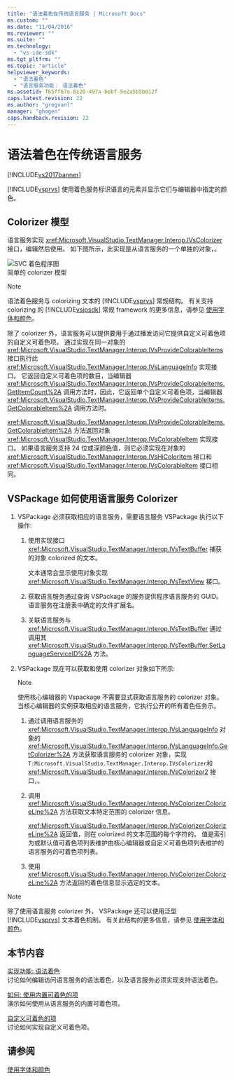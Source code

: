 ```yaml
---
title: "语法着色在传统语言服务 | Microsoft Docs"
ms.custom: ""
ms.date: "11/04/2016"
ms.reviewer: ""
ms.suite: ""
ms.technology: 
  - "vs-ide-sdk"
ms.tgt_pltfrm: ""
ms.topic: "article"
helpviewer_keywords: 
  - "语法着色"
  - "语言服务功能︰ 语法着色"
ms.assetid: f65ff67e-8c20-497a-bebf-5e2a5b5b012f
caps.latest.revision: 22
ms.author: "gregvanl"
manager: "ghogen"
caps.handback.revision: 22
---
```

# 语法着色在传统语言服务
[!INCLUDE[vs2017banner](../../code-quality/includes/vs2017banner.md)]

[!INCLUDE[vsprvs](../../code-quality/includes/vsprvs_md.md)] 使用着色服务标识语言的元素并显示它们与编辑器中指定的颜色。  
  
## Colorizer 模型  
 语言服务实现 <xref:Microsoft.VisualStudio.TextManager.Interop.IVsColorizer> 接口，编辑然后使用。  如下图所示，此实现是从语言服务的一个单独的对象，。  
  
 ![SVC 着色程序图](../../extensibility/internals/media/figlgsvccolorizer.png "FigLgSvcColorizer")  
简单的 colorizer 模型  
  
> [!NOTE]
>  语法着色服务与 colorizing 文本的 [!INCLUDE[vsprvs](../../code-quality/includes/vsprvs_md.md)] 常规结构。  有关支持 colorizing 的 [!INCLUDE[vsipsdk](../../extensibility/includes/vsipsdk_md.md)] 常规 framework 的更多信息，请参见 [使用字体和颜色](../../extensibility/using-fonts-and-colors.md)。  
  
 除了 colorizer 外，语言服务可以提供要用于通过播发访问它提供自定义可着色项的自定义可着色项。  通过实现在同一对象的 <xref:Microsoft.VisualStudio.TextManager.Interop.IVsProvideColorableItems> 接口执行此 <xref:Microsoft.VisualStudio.TextManager.Interop.IVsLanguageInfo> 实现接口。  它返回自定义可着色项的数目，当编辑器 <xref:Microsoft.VisualStudio.TextManager.Interop.IVsProvideColorableItems.GetItemCount%2A> 调用方法时，因此，它返回单个自定义可着色项，当编辑器 <xref:Microsoft.VisualStudio.TextManager.Interop.IVsProvideColorableItems.GetColorableItem%2A> 调用方法时。  
  
 <xref:Microsoft.VisualStudio.TextManager.Interop.IVsProvideColorableItems.GetColorableItem%2A> 方法返回对象 <xref:Microsoft.VisualStudio.TextManager.Interop.IVsColorableItem> 实现接口。  如果语言服务支持 24 位或深颜色值，则它必须实现在对象的 <xref:Microsoft.VisualStudio.TextManager.Interop.IVsHiColorItem> 接口和 <xref:Microsoft.VisualStudio.TextManager.Interop.IVsColorableItem> 接口相同。  
  
## VSPackage 如何使用语言服务 Colorizer  
  
1.  VSPackage 必须获取相应的语言服务，需要语言服务 VSPackage 执行以下操作:  
  
    1.  使用实现接口 <xref:Microsoft.VisualStudio.TextManager.Interop.IVsTextBuffer> 捕获的对象 colorized 的文本。  
  
         文本通常会显示使用对象实现 <xref:Microsoft.VisualStudio.TextManager.Interop.IVsTextView> 接口。  
  
    2.  获取语言服务通过查询 VSPackage 的服务提供程序语言服务的 GUID。  语言服务在注册表中确定的文件扩展名。  
  
    3.  关联语言服务与 <xref:Microsoft.VisualStudio.TextManager.Interop.IVsTextBuffer> 通过调用其 <xref:Microsoft.VisualStudio.TextManager.Interop.IVsTextBuffer.SetLanguageServiceID%2A> 方法。  
  
2.  VSPackage 现在可以获取和使用 colorizer 对象如下所示:  
  
    > [!NOTE]
    >  使用核心编辑器的 Vspackage 不需要显式获取语言服务的 colorizer 对象。  当核心编辑器的实例获取相应的语言服务，它执行公开的所有着色任务示。  
  
    1.  通过调用语言服务的 <xref:Microsoft.VisualStudio.TextManager.Interop.IVsLanguageInfo> 对象的 <xref:Microsoft.VisualStudio.TextManager.Interop.IVsLanguageInfo.GetColorizer%2A> 方法获取语言服务的 colorizer 对象，实现 `T:Microsoft.VisualStudio.TextManager.Interop.IVsColorizer`和 <xref:Microsoft.VisualStudio.TextManager.Interop.IVsColorizer2> 接口，。  
  
    2.  调用 <xref:Microsoft.VisualStudio.TextManager.Interop.IVsColorizer.ColorizeLine%2A> 方法获取文本特定范围的 colorizer 信息。  
  
         <xref:Microsoft.VisualStudio.TextManager.Interop.IVsColorizer.ColorizeLine%2A> 返回值，则在 colorized 的文本范围的每个字符的。  值是索引为或默认值可着色项列表维护由核心编辑器或自定义可着色项列表维护的语言服务的可着色项列表。  
  
    3.  使用 <xref:Microsoft.VisualStudio.TextManager.Interop.IVsColorizer.ColorizeLine%2A> 方法返回的着色信息显示选定的文本。  
  
> [!NOTE]
>  除了使用语言服务 colorizer 外， VSPackage 还可以使用泛型 [!INCLUDE[vsprvs](../../code-quality/includes/vsprvs_md.md)] 文本着色机制。  有关此结构的更多信息，请参见 [使用字体和颜色](../../extensibility/using-fonts-and-colors.md)。  
  
## 本节内容  
 [实现功能: 语法着色](../../extensibility/internals/implementing-syntax-coloring.md)  
 讨论如何编辑访问语言服务的语法着色，以及语言服务必须实现支持语法着色。  
  
 [如何: 使用内置可着色的项](../../extensibility/internals/how-to-use-built-in-colorable-items.md)  
 演示如何使用从语言服务的内置可着色项。  
  
 [自定义可着色的项](../../extensibility/internals/custom-colorable-items.md)  
 讨论如何实现自定义可着色项。  
  
## 请参阅  
 [使用字体和颜色](../../extensibility/using-fonts-and-colors.md)